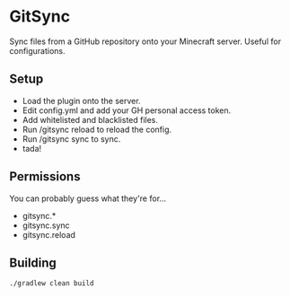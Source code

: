 # GitSync
Sync files from a GitHub repository onto your
Minecraft server. Useful for configurations.

## Setup
- Load the plugin onto the server.
- Edit config.yml and add your GH personal access token.
- Add whitelisted and blacklisted files.
- Run /gitsync reload to reload the config.
- Run /gitsync sync to sync.
- tada!

## Permissions
You can probably guess what they're for...
- gitsync.*
- gitsync.sync
- gitsync.reload

## Building
```bash
./gradlew clean build
```
